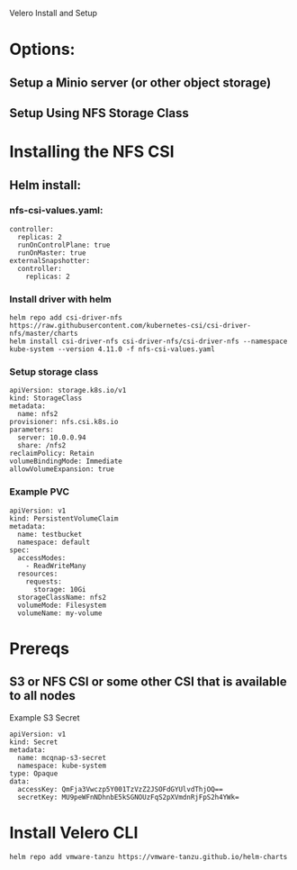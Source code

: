 Velero Install and Setup

# Options:
## Setup a Minio server (or other object storage)
## Setup Using NFS Storage Class 

# Installing the NFS CSI	
## Helm install:
### nfs-csi-values.yaml:
```
controller:
  replicas: 2
  runOnControlPlane: true
  runOnMaster: true
externalSnapshotter:
  controller:
    replicas: 2
```

### Install driver with helm
```	
helm repo add csi-driver-nfs https://raw.githubusercontent.com/kubernetes-csi/csi-driver-nfs/master/charts
helm install csi-driver-nfs csi-driver-nfs/csi-driver-nfs --namespace kube-system --version 4.11.0 -f nfs-csi-values.yaml
```

### Setup storage class
```
apiVersion: storage.k8s.io/v1
kind: StorageClass
metadata:
  name: nfs2
provisioner: nfs.csi.k8s.io
parameters:
  server: 10.0.0.94
  share: /nfs2
reclaimPolicy: Retain
volumeBindingMode: Immediate
allowVolumeExpansion: true
```

### Example PVC
```
apiVersion: v1
kind: PersistentVolumeClaim
metadata:
  name: testbucket
  namespace: default
spec:
  accessModes:
    - ReadWriteMany
  resources:
    requests:
      storage: 10Gi
  storageClassName: nfs2
  volumeMode: Filesystem
  volumeName: my-volume
```

# Prereqs
## S3 or NFS CSI or some other CSI that is available to all nodes

Example S3 Secret
```
apiVersion: v1
kind: Secret
metadata:
  name: mcqnap-s3-secret
  namespace: kube-system
type: Opaque
data:
  accessKey: QmFja3Vwczp5Y001TzVzZ2JSOFdGYUlvdThjOQ==
  secretKey: MU9peWFnNDhnbE5kSGNOUzFqS2pXVmdnRjFpS2h4YWk=
```


# Install Velero CLI
```
helm repo add vmware-tanzu https://vmware-tanzu.github.io/helm-charts
```